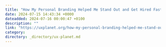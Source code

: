 ```yaml
---
title: "How My Personal Branding Helped Me Stand Out and Get Hired Faster"
date: 2024-07-15 14:43:34 +0000
dateadded: 2024-07-16 00:00:47 +0100
description: ""
link: "https://uxplanet.org/how-my-personal-branding-helped-me-stand-out-and-achieve-my-goal-faster-b02d6ea36e1a?source=rss----819cc2aaeee0---4"
category:
directory: _directory/ux-planet.md
---
```

